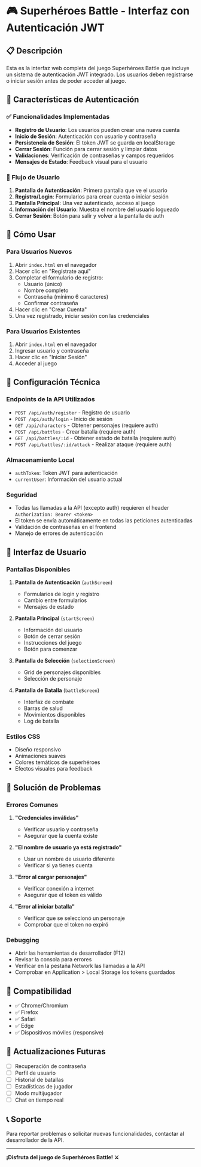# 🎮 Superhéroes Battle - Interfaz con Autenticación JWT

## 📋 Descripción

Esta es la interfaz web completa del juego Superhéroes Battle que incluye un sistema de autenticación JWT integrado. Los usuarios deben registrarse o iniciar sesión antes de poder acceder al juego.

## 🔐 Características de Autenticación

### ✅ Funcionalidades Implementadas

- **Registro de Usuario**: Los usuarios pueden crear una nueva cuenta
- **Inicio de Sesión**: Autenticación con usuario y contraseña
- **Persistencia de Sesión**: El token JWT se guarda en localStorage
- **Cerrar Sesión**: Función para cerrar sesión y limpiar datos
- **Validaciones**: Verificación de contraseñas y campos requeridos
- **Mensajes de Estado**: Feedback visual para el usuario

### 🎯 Flujo de Usuario

1. **Pantalla de Autenticación**: Primera pantalla que ve el usuario
2. **Registro/Login**: Formularios para crear cuenta o iniciar sesión
3. **Pantalla Principal**: Una vez autenticado, acceso al juego
4. **Información del Usuario**: Muestra el nombre del usuario logueado
5. **Cerrar Sesión**: Botón para salir y volver a la pantalla de auth

## 🚀 Cómo Usar

### Para Usuarios Nuevos

1. Abrir `index.html` en el navegador
2. Hacer clic en "Regístrate aquí"
3. Completar el formulario de registro:
   - Usuario (único)
   - Nombre completo
   - Contraseña (mínimo 6 caracteres)
   - Confirmar contraseña
4. Hacer clic en "Crear Cuenta"
5. Una vez registrado, iniciar sesión con las credenciales

### Para Usuarios Existentes

1. Abrir `index.html` en el navegador
2. Ingresar usuario y contraseña
3. Hacer clic en "Iniciar Sesión"
4. Acceder al juego

## 🔧 Configuración Técnica

### Endpoints de la API Utilizados

- `POST /api/auth/register` - Registro de usuario
- `POST /api/auth/login` - Inicio de sesión
- `GET /api/characters` - Obtener personajes (requiere auth)
- `POST /api/battles` - Crear batalla (requiere auth)
- `GET /api/battles/:id` - Obtener estado de batalla (requiere auth)
- `POST /api/battles/:id/attack` - Realizar ataque (requiere auth)

### Almacenamiento Local

- `authToken`: Token JWT para autenticación
- `currentUser`: Información del usuario actual

### Seguridad

- Todas las llamadas a la API (excepto auth) requieren el header `Authorization: Bearer <token>`
- El token se envía automáticamente en todas las peticiones autenticadas
- Validación de contraseñas en el frontend
- Manejo de errores de autenticación

## 🎨 Interfaz de Usuario

### Pantallas Disponibles

1. **Pantalla de Autenticación** (`authScreen`)
   - Formularios de login y registro
   - Cambio entre formularios
   - Mensajes de estado

2. **Pantalla Principal** (`startScreen`)
   - Información del usuario
   - Botón de cerrar sesión
   - Instrucciones del juego
   - Botón para comenzar

3. **Pantalla de Selección** (`selectionScreen`)
   - Grid de personajes disponibles
   - Selección de personaje

4. **Pantalla de Batalla** (`battleScreen`)
   - Interfaz de combate
   - Barras de salud
   - Movimientos disponibles
   - Log de batalla

### Estilos CSS

- Diseño responsivo
- Animaciones suaves
- Colores temáticos de superhéroes
- Efectos visuales para feedback

## 🐛 Solución de Problemas

### Errores Comunes

1. **"Credenciales inválidas"**
   - Verificar usuario y contraseña
   - Asegurar que la cuenta existe

2. **"El nombre de usuario ya está registrado"**
   - Usar un nombre de usuario diferente
   - Verificar si ya tienes cuenta

3. **"Error al cargar personajes"**
   - Verificar conexión a internet
   - Asegurar que el token es válido

4. **"Error al iniciar batalla"**
   - Verificar que se seleccionó un personaje
   - Comprobar que el token no expiró

### Debugging

- Abrir las herramientas de desarrollador (F12)
- Revisar la consola para errores
- Verificar en la pestaña Network las llamadas a la API
- Comprobar en Application > Local Storage los tokens guardados

## 📱 Compatibilidad

- ✅ Chrome/Chromium
- ✅ Firefox
- ✅ Safari
- ✅ Edge
- ✅ Dispositivos móviles (responsive)

## 🔄 Actualizaciones Futuras

- [ ] Recuperación de contraseña
- [ ] Perfil de usuario
- [ ] Historial de batallas
- [ ] Estadísticas de jugador
- [ ] Modo multijugador
- [ ] Chat en tiempo real

## 📞 Soporte

Para reportar problemas o solicitar nuevas funcionalidades, contactar al desarrollador de la API.

---

**¡Disfruta del juego de Superhéroes Battle! ⚔️** 